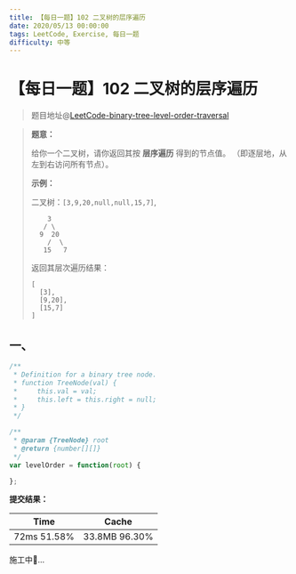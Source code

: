 ```yaml
---
title: 【每日一题】102 二叉树的层序遍历
date: 2020/05/13 00:00:00
tags: LeetCode, Exercise, 每日一题
difficulty: 中等
---
```


# 【每日一题】102 二叉树的层序遍历

<ClientOnly>
  <display-bar :displayData="$frontmatter"></display-bar>
</ClientOnly>

> 题目地址@[LeetCode-binary-tree-level-order-traversal](https://leetcode-cn.com/problems/binary-tree-level-order-traversal/)

> **题意：**
>
> 给你一个二叉树，请你返回其按 **层序遍历** 得到的节点值。 （即逐层地，从左到右访问所有节点）。
>
> **示例：**
>
> 二叉树：`[3,9,20,null,null,15,7]`,
>
> ```
>     3
>    / \
>   9  20
>     /  \
>    15   7
> ```
>
> 返回其层次遍历结果：
>
> ```
> [
>   [3],
>   [9,20],
>   [15,7]
> ]
> ```

## 一、

```js
/**
 * Definition for a binary tree node.
 * function TreeNode(val) {
 *     this.val = val;
 *     this.left = this.right = null;
 * }
 */

/**
 * @param {TreeNode} root
 * @return {number[][]}
 */
var levelOrder = function(root) {

};
```

**提交结果：**

| Time        | Cache         |
| ----------- | ------------- |
| 72ms 51.58% | 33.8MB 96.30% |

施工中🚧...